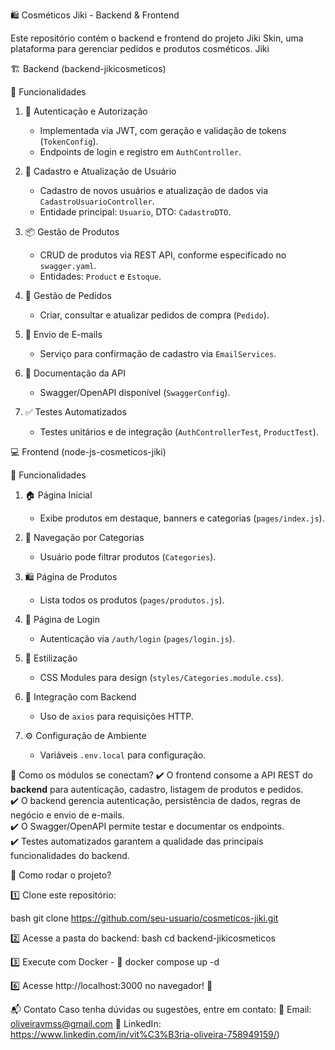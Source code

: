 🛍️ Cosméticos Jiki - Backend & Frontend

Este repositório contém o backend e frontend do projeto Jiki Skin, uma plataforma para gerenciar pedidos e produtos cosméticos.
  Jiki 

🏗️ Backend (backend-jikicosmeticos)

🔹 Funcionalidades
1. 🔑 Autenticação e Autorização
   - Implementada via JWT, com geração e validação de tokens (`TokenConfig`).  
   - Endpoints de login e registro em `AuthController`.

2. 👤 Cadastro e Atualização de Usuário  
   - Cadastro de novos usuários e atualização de dados via `CadastroUsuarioController`.  
   - Entidade principal: `Usuario`, DTO: `CadastroDTO`.

3. 📦 Gestão de Produtos
   - CRUD de produtos via REST API, conforme especificado no `swagger.yaml`.  
   - Entidades: `Product` e `Estoque`.

4. 🛒 Gestão de Pedidos 
   - Criar, consultar e atualizar pedidos de compra (`Pedido`).  

5. 📧 Envio de E-mails
   - Serviço para confirmação de cadastro via `EmailServices`.  

6. 📄 Documentação da API
   - Swagger/OpenAPI disponível (`SwaggerConfig`).  

7. ✅ Testes Automatizados
   - Testes unitários e de integração (`AuthControllerTest`, `ProductTest`).  

💻 Frontend (node-js-cosmeticos-jiki)

🔹 Funcionalidades
1. 🏠 Página Inicial
   - Exibe produtos em destaque, banners e categorias (`pages/index.js`).  

2. 🎯 Navegação por Categorias
   - Usuário pode filtrar produtos (`Categories`).  

3. 🛍️ Página de Produtos
   - Lista todos os produtos (`pages/produtos.js`).  

4. 🔑 Página de Login
   - Autenticação via `/auth/login` (`pages/login.js`).  

5. 🎨 Estilização
   - CSS Modules para design (`styles/Categories.module.css`).  

6. 🔄 Integração com Backend
   - Uso de `axios` para requisições HTTP.  

7. ⚙️ Configuração de Ambiente
   - Variáveis `.env.local` para configuração.  


🔗 Como os módulos se conectam?
✔️ O frontend consome a API REST do **backend** para autenticação, cadastro, listagem de produtos e pedidos.  
✔️ O backend gerencia autenticação, persistência de dados, regras de negócio e envio de e-mails.  
✔️ O Swagger/OpenAPI permite testar e documentar os endpoints.  
✔️ Testes automatizados garantem a qualidade das principais funcionalidades do backend.



🚀 Como rodar o projeto?

1️⃣ Clone este repositório:

bash
  git clone https://github.com/seu-usuario/cosmeticos-jiki.git
  
2️⃣ Acesse a pasta do backend:
bash
  cd backend-jikicosmeticos
  
3️⃣ Execute com Docker - 🐳
  docker compose up -d

6️⃣ Acesse http://localhost:3000 no navegador! 🎉

📬 Contato Caso tenha dúvidas ou sugestões, entre em contato: 📧 Email: oliveiravmss@gmail.com 🔗 LinkedIn: https://www.linkedin.com/in/vit%C3%B3ria-oliveira-758949159/)

